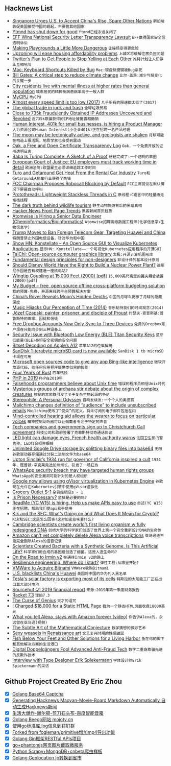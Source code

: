 ## Hacknews List


- [Singapore Urges U.S. to Accept China&#39;s Rise, Spare Other Nations](https://www.bloomberg.com/news/articles/2019-05-16/singapore-urges-u-s-to-accept-china-s-rise-spare-other-nations)  `新加坡敦促美国接受中国的崛起，不要管其他国家`
- [Ytmnd has shut down for good](https://www.resetera.com/threads/looks-like-mid-00s-meme-factory-ytmnd-has-shut-down-for-good.116990/)  `Ytmnd已经永远关闭了`
- [EFF Wins National Security Letter Transparency Lawsuit](https://www.eff.org/deeplinks/2019/05/victory-eff-wins-national-security-letter-transparency-lawsuit)  `EFF赢得国家安全信透明诉讼`
- [Making Playgrounds a Little More Dangerous](https://www.nytimes.com/2019/05/10/well/family/adventure-playgrounds-junk-playgrounds.html)  `让操场变得更危险`
- [Upzoning will ease housing affordability problems](http://cityobservatory.org/will-upzoning-ease_affordability/)  `上城区将缓解住房负担问题`
- [Twitter’s Plan to Get People to Stop Yelling at Each Other](https://www.buzzfeednews.com/article/nicolenguyen/behind-twitters-plan-to-get-people-to-stop-yelling-at-each)  `推特计划让人们停止互相吼叫`
- [Mac: Keyboard Shortcuts Killed by Bug](https://eclecticlight.co/2019/03/03/last-week-on-my-mac-keyboard-shortcuts-killed-by-bug/)  `Mac:键盘快捷键被Bug杀死`
- [Bill Gates: A critical step to reduce climate change](https://www.gatesnotes.com/Energy/A-critical-step-to-reduce-climate-change?WT.mc_id=20190515000825_Energy-Storage_BG-TW&amp;WT.tsrc=BGTW&amp;linkId=67393850)  `比尔·盖茨:减少气候变化的关键一步`
- [City residents live with mental illness at higher rates than general population](https://www.popsci.com/physical-surroundings-cities-mental-illness)  `城市居民的精神疾病患病率高于一般人群`
- [MyCPU](http://mycpu.eu/)  `MyCPU`
- [Almost every speed limit is too low (2017)](https://qz.com/969885/almost-every-speed-limit-is-too-low/)  `几乎所有的限速都太低了(2017)`
- [The global trade in junk and trash](https://discardstudies.com/2019/05/06/adam-minter-how-things-flow/)  `全球垃圾贸易`
- [Close to 735k Fraudulently Obtained IP Addresses Uncovered and Revoked](http://www.circleid.com/posts/20190514_735k_fraudulently_obtained_ip_addresses_have_been_revoked/)  `近735k欺骗获得的IP地址被揭露和撤销`
- [Human Interest, 401k for small businesses, is hiring a Product Manager](https://humaninterest.com/careers)  `人力资源公司Human Interest(小企业401k)正在招聘一名产品经理`
- [The moon may be tectonically active, and geologists are shaken](https://www.nationalgeographic.com/science/2019/05/moon-may-be-tectonically-active-geologists-shaken-apollo-moonquakes/)  `月球可能在构造上很活跃，地质学家也会受到震动`
- [Oak, a Free and Open Certificate Transparency Log](https://letsencrypt.org/2019/05/15/introducing-oak-ct-log.html)  `Oak，一个免费开放的证书透明日志`
- [Baba Is Turing Complete: A Sketch of a Proof](https://www.twitlonger.com/show/n_1sqrh1m)  `爸爸完成了:一个证明的草图`
- [European Court of Justice: EU employers must track working time in detail](https://www.dw.com/en/ecj-eu-employers-must-track-working-time-in-detail/a-48734055)  `欧洲法院:欧盟雇主必须详细追踪工作时间`
- [Turo and Getaround Get Heat From the Rental Car Industry](https://www.citylab.com/transportation/2019/05/car-sharing-apps-hourly-rentals-peer-to-peer-turo-getaround/589087/)  `Turo和Getaround从租车行业获得了热钱`
- [FCC Chairman Proposes Robocall Blocking by Default](https://www.fcc.gov/document/chairman-pai-proposes-robocall-blocking-default)  `FCC主席提议在默认情况下屏蔽自动呼叫`
- [Protothreads: Lightweight Stackless Threads in C](http://dunkels.com/adam/pt/index.html)  `原线程:C语言中的轻量级无堆栈线程`
- [The dark truth behind wildlife tourism](https://www.nationalgeographic.com/magazine/2019/06/global-wildlife-tourism-social-media-causes-animal-suffering/)  `野生动物旅游背后的黑暗真相`
- [Hacker News Front Page Trends](https://toddwschneider.com/dashboards/hacker-news-trends/)  `黑客新闻首页趋势`
- [Atomwise Is Hiring a Senior Data Engineer (Cheminformatics/Bioinformatics)](http://www.atomwise.com/jobs/senior-data-engineer-cheminformatics-bioinformatics/)  `Atomwise招聘高级数据工程师(化学信息学/生物信息学)`
- [Trump Moves to Ban Foreign Telecom Gear, Targeting Huawei and China](https://www.nytimes.com/2019/05/15/business/huawei-ban-trump.html)  `特朗普禁止外国电信设备，针对华为和中国`
- [Show HN: Konstellate – An Open Source GUI to Visualize Kubernetes Applications](https://github.com/containership/konstellate)  `显示HN: Konstellate——一个可视化Kubernetes应用程序的开源GUI`
- [TaiChi: Open-source computer graphics library](http://taichi.graphics/)  `太极:开源计算机图形库`
- [Fundamental design principles for non-designers](https://medium.freecodecamp.org/fundamental-design-principles-for-non-designers-ad34c30caa7)  `非设计师的基本设计原则`
- [Should Disney World Have the Right to Build a Nuclear Power Plant?](https://www.citylab.com/environment/2019/05/disney-build-nuclear-reactor-orlando-florida-legal-history/587950/)  `迪斯尼乐园是否有权建造一座核电站?`
- [Wingtip Coupling at 15,000 Feet (2000) [pdf]](https://www.flightjournal.com/wp-content/uploads/2011/12/wing-tip.qxd_.pdf)  `15,000英尺高空的翼尖耦合装置(2000)[pdf]`
- [My Budget – free, open source offline cross-platform budgeting solution](https://github.com/reZach/my-budget)  `我的预算-免费，开源离线跨平台预算解决方案`
- [China’s Rover Reveals Moon’s Hidden Depths](https://www.scientificamerican.com/article/from-the-lunar-far-side-chinas-rover-reveals-moons-hidden-depths/)  `中国的月球车揭示了月球的隐藏深度`
- [Music Hijacks Our Perception of Time (2014)](http://nautil.us/issue/9/time/how-music-hijacks-our-perception-of-time)  `音乐劫持我们的时间观念(2014)`
- [Józef Czapski: painter, prisoner, and disciple of Proust](https://www.newstatesman.com/culture/books/2019/05/jozef-czapski-painter-prisoner-proust-lost-time-inhuman-land-almost-nothing-review)  `约瑟夫·查普斯基:普鲁斯特的画家、囚徒和信徒`
- [Free Dropbox Accounts Now Only Sync to Three Devices](https://zapier.com/blog/free-dropbox-account-three-device-limit/)  `免费的Dropbox账户现在只能同步到三种设备上`
- [Security Issue with Bluetooth Low Energy (BLE) Titan Security Keys](https://security.googleblog.com/2019/05/titan-keys-update.html)  `蓝牙低能量(BLE)泰坦安全密钥的安全问题`
- [Bitset Decoding on Apple’s A12](https://lemire.me/blog/2019/05/15/bitset-decoding-on-apples-a12/)  `苹果A12的位集解码`
- [SanDisk 1-terabyte microSD card is now available](https://www.tomsguide.com/us/sandisk-1-tb-microsd-card,news-30079.html)  `SanDisk 1 tb microSD卡现在可用`
- [Microsoft open sources code to give any app Bing-like intelligence](https://arstechnica.com/gadgets/2019/05/microsoft-open-sources-algorithm-that-gives-bing-some-of-its-smarts/)  `微软开放源代码，给任何应用程序提供类似宾的智能`
- [Four Years of Rust](https://blog.rust-lang.org/2019/05/15/4-Years-Of-Rust.html)  `四年锈蚀`
- [PHP in 2019](https://stitcher.io/blog/php-in-2019)  `PHP在2019年`
- [Falsehoods programmers believe about Unix time](https://alexwlchan.net/2019/05/falsehoods-programmers-believe-about-unix-time/)  `错误的程序员相信Unix时代`
- [Mysterious groups of archaea stir debate about the origin of complex creatures](https://www.nature.com/articles/d41586-019-01496-w)  `神秘的古菌群引发了关于复杂生物起源的争论`
- [Stereophile: A Personal Odyssey](https://www.stereophile.com/content/stereophile-personal-odyssey)  `音响发烧友:一个个人的奥德赛`
- [Mailchimp changes definition of “audience” to include unsubscribed emails](https://twitter.com/Evanish/status/1128377802988892160)  `Mailchimp更改了“受众”的定义，将未订阅的电子邮件包括在内`
- [Mind-controlled hearing aid allows the wearer to focus on particular voices](https://www.theguardian.com/society/2019/may/15/scientists-create-mind-controlled-hearing-aid)  `精神控制助听器可以让佩戴者专注于特定的声音`
- [Tech companies and governments sign up to Christchurch Call agreement](https://www.rnz.co.nz/news/national/389297/tech-companies-and-17-govts-sign-up-to-christchurch-call)  `科技公司和政府签署了克赖斯特彻奇通话协议`
- [LED light can damage eyes, French health authority warns](https://news.yahoo.com/led-light-damage-eyes-health-authority-warns-002221659.html)  `法国卫生部门警告称，LED灯会损害眼睛`
- [Unlimited Google Drive storage by splitting binary files into base64](https://github.com/stewartmcgown/uds)  `无限谷歌驱动器存储通过分裂二进制文件为base64`
- [Upton Sinclair’s 1934 run for governor of California inspired a cult](https://www.laphamsquarterly.org/roundtable/mankind-unite)  `1934年，厄普顿·辛克莱竞选加州州长，引发了一场狂热`
- [WhatsApp security breach may have targeted human rights groups](https://www.reuters.com/article/us-facebook-cyber-whatsapp/whatsapp-security-breach-may-have-targeted-human-rights-groups-idUSKCN1SK0SM)  `WhatsApp的安全漏洞可能针对的是人权组织`
- [Google now allows using gVisor virtualization in Kubernetes Engine](https://cloud.google.com/blog/products/containers-kubernetes/gke-sandbox-bring-defense-in-depth-to-your-pods)  `谷歌现在允许在Kubernetes引擎中使用gVisor虚拟化`
- [Grocery Outlet S-1](https://www.sec.gov/Archives/edgar/data/1771515/000119312519145450/d710724ds1.htm)  `杂货经销店s - 1`
- [Is Prison Necessary?](https://www.nytimes.com/2019/04/17/magazine/prison-abolition-ruth-wilson-gilmore.html)  `监狱是必要的吗?`
- [ReadMe (YC W15) is hiring. Help us make APIs easy to use](http://readme.io/careers)  `自述(YC W15)正在招聘。帮助我们使api易于使用`
- [Kik and the SEC: What’s Going on and What Does It Mean for Crypto?](https://a16z.com/2019/05/15/kik-and-the-sec-whats-going-on-and-what-does-it-mean-for-crypto/)  `Kik和SEC:这是怎么回事?这对加密意味着什么?`
- [Cambridge scientists create world’s first living organism w fully redesigned DNA](https://www.theguardian.com/science/2019/may/15/cambridge-scientists-create-worlds-first-living-organism-with-fully-redesigned-dna)  `剑桥大学的科学家们创造了世界上第一个完全重新设计DNA的生命体`
- [Amazon can&#39;t yet completely delete Alexa voice transcriptions](https://www.zdnet.com/article/amazon-cant-yet-completely-delete-alexa-voice-transcriptions/)  `亚马逊还不能完全删除Alexa的语音记录`
- [Scientists Created Bacteria with a Synthetic Genome. Is This Artificial Life?](https://www.nytimes.com/2019/05/15/science/synthetic-genome-bacteria.html)  `科学家们用合成的基因组创造了细菌。这是人造生命吗?`
- [On the Road to Irmin v2](https://tarides.com/blog/2019-05-13-on-the-road-to-irmin-v2.html)  `在通往Irmin v2的路上`
- [Resilience engineering: Where do I start?](https://github.com/lorin/resilience-engineering/blob/master/intro.md)  `弹性工程:从哪里开始?`
- [VMWare to Acquire Bitnami](https://cloud.vmware.com/community/2019/05/15/vmware-to-acquire-bitnami/)  `VMWare收购Bitnami`
- [U.S. blacklists China&#39;s Huawei](https://www.reuters.com/article/us-usa-trade-china/u-s-blacklists-chinas-huawei-as-trade-dispute-clouds-global-outlook-idUSKCN1SL2DI)  `美国将中国的华为列入黑名单`
- [Tesla&#39;s solar factory is exporting most of its cells](https://www.reuters.com/article/us-tesla-solar-exclusive/exclusive-teslas-solar-factory-is-exporting-most-of-its-cells-document-idUSKCN1SL1H5)  `特斯拉的太阳能工厂正在出口其大部分电池`
- [Sourcehut Q1 2019 financial report](https://lists.sr.ht/~sircmpwn/sr.ht-discuss/%3C20190426160729.GC1351@homura.localdomain%3E)  `来源:2019年第一季度财务报告`
- [Racket 7.3](https://download.racket-lang.org/v7.3.html)  `球拍7.3`
- [The Curse of Genius](https://www.1843magazine.com/features/the-curse-of-genius)  `天才的诅咒`
- [I Charged $18,000 for a Static HTML Page](https://idiallo.com/blog/18000-dollars-static-web-page)  `我为一个静态HTML页面收费18000美元`
- [What you tell Alexa, stays with Amazon forever [video]](https://www.zdnet.com/video/amazon-cant-yet-completely-delete-alexa-voice-transcriptions/)  `你告诉Alexa的，永远留在亚马逊(视频)`
- [The Subtle Art of the Mathematical Conjecture](https://www.quantamagazine.org/the-subtle-art-of-the-mathematical-conjecture-20190507/)  `数学猜想的微妙艺术`
- [Sexy weasels in Renaissance art](https://ridiculouslyinteresting.com/2019/05/14/weasels-in-renaissance-art/)  `文艺复兴时期的性感鼬鼠`
- [Fish Below Your Feet and Other Solutions for a Living Harbor](https://www.hakaimagazine.com/features/fish-below-your-feet-and-other-solutions-for-a-living-harbor/)  `鱼在你的脚下和其他解决方案的生活港口`
- [Digital Doppelgängers Fool Advanced Anti-Fraud Tech](https://spectrum.ieee.org/tech-talk/telecom/security/digital-doppelgngers-fool-advanced-antifraud-tech)  `数字二重身欺骗先进的反欺诈技术`
- [Interview with Type Designer Erik Spiekermann](https://johannesippen.com/2019/erik-spiekermann/)  `字体设计师Erik Spiekermann的采访`

## Github Project Created By Eric Zhou

- [x] [Golang Base64 Captcha](https://github.com/mojocn/base64Captcha)
- [x] [Generating Hacknews Maoyan-Movie-Board Markdown Automatically 自动生成Hacknews新闻](https://github.com/dejavuzhou/md-genie)
- [x] [生活大爆炸-谢尔顿-剪刀石头布-百度智能音箱](https://github.com/mojocn/dueros-bang-game)
- [x] [Golang Beego网站 mojotv.cn](https://github.com/mojocn/www.mojotv.cn)
- [x] [使用go标准库,log信息到钉钉群](https://github.com/mojocn/dooger)
- [x] [Forked from fogleman/primitive增加mp4导出功能](https://github.com/mojocn/primitive)
- [x] [Golang Gin框架RESTful APIs项目](https://github.com/JJJJJJJerk/ezier-golang-web-api-framework)
- [x] [go+phantomjs网页图片截取微服务](https://github.com/mojocn/screen_shot)
- [x] [Python Scrapy+MongoDB+cnbeta爬虫样板](https://github.com/mojocn/scrapy_mongodb_boilerplate_cnbeta)
- [x] [Golang Geolocation Ip转换到省市](https://github.com/mojocn/ip2location)